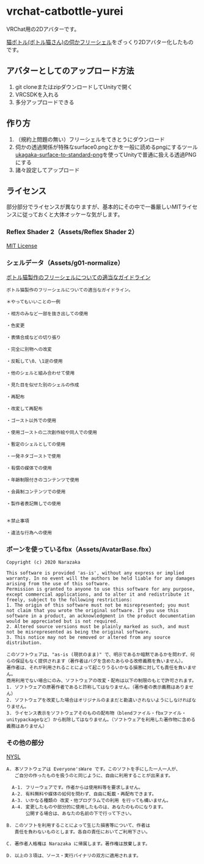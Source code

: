 # vrchat-catbottle-yurei

VRChat用の2Dアバターです。

[猫ボトル(ボトル猫さん)の伺かフリーシェル](http://catbottle.sakura.ne.jp/souko_fs.html)をざっくり2Dアバター化したものです。

## アバターとしてのアップロード方法

1. git cloneまたはzipダウンロードしてUnityで開く
2. VRCSDKを入れる
3. 多分アップロードできる

## 作り方

1. （規約上問題の無い）フリーシェルをてきとうにダウンロード
2. 伺かの透過関係が特殊なsurface0.pngとかを一般に読めるpngにするツール [ukagaka-surface-to-standard-png](https://www.npmjs.com/package/ukagaka-surface-to-standard-png)を使ってUnityで普通に扱える透過PNGにする
3. 諸々設定してアップロード

## ライセンス

部分部分でライセンスが異なりますが、基本的にその中で一番厳しいMITライセンスに従っておくと大体オッケーな気がします。

### Reflex Shader 2（Assets/Reflex Shader 2）

[MIT License](Assets/Reflex%20Shader%202/LICENSE)

### シェルデータ（Assets/g01-normalize）

[ボトル猫製作のフリーシェルについての適当なガイドライン](http://catbottle.sakura.ne.jp/shell_memo.txt)

```
ボトル猫製作のフリーシェルについての適当なガイドライン。

＊やってもいいことの一例

・相方のみなど一部を抜き出しての使用

・色変更

・表情合成などの切り張り

・完全に別物への改変

・反転して\0、\1逆の使用

・他のシェルと組み合わせて使用

・見た目を似せた別のシェルの作成

・再配布

・改変して再配布

・ゴースト以外での使用

・使用ゴーストの二次創作絵や同人での使用

・暫定のシェルとしての使用

・一発ネタゴーストで使用

・有償の媒体での使用

・年齢制限付きのコンテンツで使用

・会員制コンテンツでの使用

・製作者表記無しでの使用


＊禁止事項

・違法な行為への使用
```

### ボーンを使っているfbx（Assets/AvatarBase.fbx）

```
Copyright (c) 2020 Narazaka

This software is provided 'as-is', without any express or implied warranty. In no event will the authors be held liable for any damages arising from the use of this software.
Permission is granted to anyone to use this software for any purpose, except commercial applications, and to alter it and redistribute it freely, subject to the following restrictions:
1. The origin of this software must not be misrepresented; you must not claim that you wrote the original software. If you use this software in a product, an acknowledgment in the product documentation would be appreciated but is not required.
2. Altered source versions must be plainly marked as such, and must not be misrepresented as being the original software.
3. This notice may not be removed or altered from any source distribution.

このソフトウェアは、"as-is (現状のまま)" で、明示であるか暗黙であるかを問わず、何らの保証もなく提供されます（著作者はバグを含めたあらゆる改修義務を負いません）。
著作者は、それが利用されることによって起こりうるいかなる損害に対しても責任を負いません。
商用利用でない場合にのみ、ソフトウェアの改変・配布は以下の制限のもとで許可されます。
1. ソフトウェアの原著作者であると詐称してはなりません。（著作者の表示義務はありません）
2. ソフトウェアを改変した場合はオリジナルのままだと勘違いされないようにしなければなりません。
3. ライセンス表示をソフトウェアそのものの配布物（blendファイル・fbxファイル・unitypackageなど）から削除してはなりません。（ソフトウェアを利用した著作物に含める義務はありません）
```

### その他の部分

[NYSL](http://www.kmonos.net/nysl/)

```
A. 本ソフトウェアは Everyone'sWare です。このソフトを手にした一人一人が、
   ご自分の作ったものを扱うのと同じように、自由に利用することが出来ます。

  A-1. フリーウェアです。作者からは使用料等を要求しません。
  A-2. 有料無料や媒体の如何を問わず、自由に転載・再配布できます。
  A-3. いかなる種類の 改変・他プログラムでの利用 を行っても構いません。
  A-4. 変更したものや部分的に使用したものは、あなたのものになります。
       公開する場合は、あなたの名前の下で行って下さい。

B. このソフトを利用することによって生じた損害等について、作者は
   責任を負わないものとします。各自の責任においてご利用下さい。

C. 著作者人格権は Narazaka に帰属します。著作権は放棄します。

D. 以上の３項は、ソース・実行バイナリの双方に適用されます。
```

